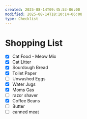 ```yaml
---
created: 2025-08-14T09:45:53-06:00
modified: 2025-08-14T18:10:14-06:00
type: Checklist
---
```


# Shopping List

- [x] Cat Food - Meow Mix
- [x] Cat Litter
- [x] Sourdough Bread
- [x] Toilet Paper
- [ ] Unwashed Eggs
- [x] Water Jugs
- [x] Moms Gas
- [ ] razor shaver
- [x] Coffee Beans
- [ ] Butter
- [ ] canned meat
